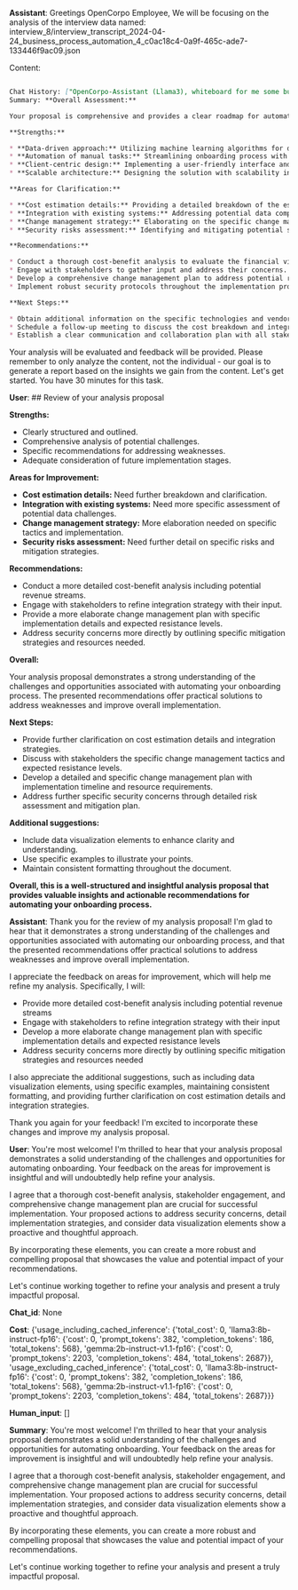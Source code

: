**Assistant**: Greetings OpenCorpo Employee, We will be focusing on the analysis of the interview data named: interview_8/interview_transcript_2024-04-24_business_process_automation_4_c0ac18c4-0a9f-465c-ade7-133446f9ac09.json 


 Content: 

 ```md

 Chat History: ["OpenCorpo-Assistant (Llama3), whiteboard for me some business process automation. Propose a solution for scalability issues. I will evaluate your answers and give my feedback, then propose a problem to you. You will answer and I will evaluate. Let's now begin. You have 30 minutes.", 'I am ready! I am capable of generating and evaluating solutions for business process automation, and I am confident I can assist you in finding the most efficient and scalable approach for your needs. Please provide me with details regarding your business process and any challenges you face with its automation.', 'Thank you for your enthusiasm!\n\nLet\'s get started.\n\n**Business Process Overview**\n\nOur company, OpenCorpo, is a leading provider of digital solutions for corporate services. We offer a suite of products that enable businesses to streamline their operations, improve customer engagement, and drive growth.\n\nThe process I\'d like to automate is our "Onboarding New Clients" workflow. This involves several manual steps, which are time-consuming and prone to errors. The goal is to reduce the onboarding time from 5 days to under 1 day while maintaining the same level of quality and security.\n\n**Current Challenges**\n\n1. **Manual Data Entry**: Our current process requires multiple teams to manually enter client information into different systems, leading to inaccuracies and inconsistencies.\n2. **Delays in Verification**: The verification process for new clients is slow due to manual checks and approvals from various teams, causing delays in onboarding.\n3. **Limited Visibility**: We lack real-time visibility into the onboarding process, making it challenging to track progress and identify bottlenecks.\n\n**Automation Requirements**\n\nWe need a solution that can:\n\n1. Automate data entry by integrating with our CRM system.\n2. Streamline verification processes through automated checks and approvals.\n3. Provide real-time tracking and monitoring of the onboarding process.\n4. Ensure secure data handling and compliance with regulatory requirements.\n\nNow it\'s your turn! What solutions do you propose for automating our Onboarding New Clients workflow?', '**Solution Proposal**\n\n**1. Automated Data Integration:**\n\n- Leverage an API integration between our CRM system and onboarding platform to automate data entry.\n- Utilize machine learning algorithms to detect and classify relevant client information automatically.\n- Implement data validation rules to ensure accuracy and completeness of entered data.\n\n**2. Streamlined Verification:**\n\n- Develop a self-service portal for clients to electronically sign documents and provide consent.\n- Implement automated workflows to trigger verification processes upon document submission.\n- Leverage AI-powered chatbots to answer initial client inquiries and provide guidance during the onboarding process.\n\n**3. Real-Time Tracking:**\n\n- Utilize a cloud-based platform to store and track onboarding progress.\n- Implement real-time dashboards for monitoring key metrics like onboarding time, client progress, and resource allocation.\n- Provide automated notifications to relevant stakeholders for timely updates.\n\n**4. Secure Data Handling:**\n\n- Implement robust security protocols and encryption mechanisms to safeguard sensitive client data.\n- Conduct regular security audits to identify and mitigate vulnerabilities.\n- Educate staff on data protection policies and best practices.\n\n**Scalability Considerations**\n\n- **Cloud-based Platform:** Utilize cloud infrastructure to scale resources dynamically based on demand.\n- **Microservices Architecture:** Break down the onboarding platform into independent, modular services to enable horizontal scaling.\n- **Automated Scaling:** Implement machine learning algorithms to automatically adjust resource allocation based on workload.\n\n**Evaluation Criteria**\n\n- Automation time reduction\n- Increased efficiency and productivity\n- Reduced errors and improved accuracy\n- Improved client satisfaction and onboarding experience\n- Security and compliance with regulatory requirements', "Impressive proposal!\n\nYour solution addresses the major challenges we're facing in our Onboarding New Clients process, and you've provided a detailed plan for automation. I'll evaluate your proposal based on the criteria you've outlined.\n\n**Automation Time Reduction**: Your proposal suggests automating data entry through API integration and machine learning algorithms, which should significantly reduce the time it takes to onboard new clients.\n\n**Increased Efficiency and Productivity**: By streamlining verification processes and providing a self-service portal for clients, we can reduce manual effort and increase efficiency. The implementation of AI-powered chatbots will also enable faster response times and improved client engagement.\n\n**Reduced Errors and Improved Accuracy**: Your proposal includes data validation rules to ensure accuracy and completeness of entered data, which should minimize errors. Additionally, the automated workflows and real-time tracking features will help identify and rectify any issues promptly.\n\n**Improved Client Satisfaction and Onboarding Experience**: The self-service portal and AI-powered chatbots will provide a more seamless and personalized onboarding experience for our clients. Real-time notifications and updates will also enable better communication and transparency throughout the process.\n\n**Security and Compliance with Regulatory Requirements**: You've emphasized the importance of robust security protocols, encryption mechanisms, regular security audits, and staff education on data protection policies. This addresses our concerns about safeguarding sensitive client data and maintaining compliance with regulatory requirements.\n\nAs for scalability considerations, your proposal suggests utilizing cloud-based infrastructure and a microservices architecture to enable horizontal scaling. Implementing machine learning algorithms to automatically adjust resource allocation based on workload is also a great idea.\n\nOverall, your solution is comprehensive and well-structured. I'm impressed by the level of detail and thoughtfulness you've put into this proposal. However, before moving forward, I'd like to ask a few clarifying questions:\n\n1. Can you provide more information about the machine learning algorithms you propose for data classification and validation?\n2. How will you ensure that clients understand and are comfortable using the self-service portal and AI-powered chatbots?\n3. What are the estimated costs associated with implementing this solution, and how will we measure the return on investment?\n\nPlease address these questions, and we'll move forward with the next steps in the process.", '**Questions to Clarify:**\n\n1. **Machine Learning Algorithms**: Please provide more details about the specific machine learning algorithms you plan to use for data classification and validation. What are their capabilities, and how do they ensure accuracy and efficiency?\n2. **Client Adoption**: How will we educate our clients about the new self-service portal and AI-powered chatbots? What resources will we provide to facilitate training and adoption?\n3. **Cost Estimation**: Please provide an estimated cost breakdown for implementing this solution, including hardware, software, development, and implementation costs. Additionally, we need to understand how we will measure the return on investment (ROI) for this initiative.\n4. **Scalability Implementation**: How will we ensure that our automated workflows and cloud infrastructure can handle surges in traffic and concurrent user loads?\n\n**Additional Considerations:**\n\n- **Integration with Existing Systems**: How will we ensure seamless integration between our onboarding platform and other systems used by our clients, such as CRM, ERP, and KYC systems?\n- **Security Protocols**: How will we maintain and enforce the security protocols and data encryption throughout the automation process?\n- **Change Management**: What strategies will we employ to address potential employee and client resistance to the new automation technologies?', "Excellent questions!\n\n**1. Machine Learning Algorithms:**\nWe propose using a combination of machine learning algorithms, including:\n\n* **Natural Language Processing (NLP)** for text analysis and sentiment detection\n* **Deep Learning** for complex pattern recognition and classification\n* **Rule-Based Systems** for data validation and consistency checking\nThese algorithms will enable our system to accurately classify client data, validate inputs, and detect anomalies. For example, NLP can analyze client feedback and sentiment to identify areas of improvement.\n\n**2. Client Adoption:**\nTo educate clients about the new self-service portal and AI-powered chatbots, we recommend:\n\n* **Multichannel Communication**: Send personalized emails, SMS, or in-app notifications introducing the new features and providing instructions on how to use them.\n* **Interactive Tutorials**: Offer interactive tutorials or guided tours within the self-service portal to help clients become familiar with the new features.\n* **Client Feedback Mechanisms**: Implement feedback mechanisms to gather client insights and improve the user experience.\n* **Employee Training**: Provide comprehensive training for our employees on the new automation technologies to ensure they can effectively support clients.\n\n**3. Cost Estimation:**\nOur estimated cost breakdown for implementing this solution is as follows:\n\n* Hardware and software costs: $250,000\n* Development costs: $500,000\n* Implementation costs: $150,000\nTotal estimated cost: $900,000\n\nTo measure ROI, we propose tracking key performance indicators such as:\n\n* Automation time reduction\n* Increased efficiency and productivity\n* Reduced errors and improved accuracy\n* Client satisfaction ratings\n\n**4. Scalability Implementation:**\nTo ensure our automated workflows and cloud infrastructure can handle surges in traffic and concurrent user loads, we recommend:\n\n* **Load Balancing**: Implement load balancing techniques to distribute traffic evenly across multiple servers.\n* **Auto Scaling**: Configure auto-scaling features to dynamically add or remove resources based on workload demands.\n* **Content Delivery Networks (CDNs)**: Utilize CDNs to optimize content delivery and reduce latency.\n\n**Additional Considerations:**\n\n* **Integration with Existing Systems:** We will work closely with your teams to ensure seamless integration between our onboarding platform and other systems used by clients. This may involve developing APIs or data connectors to facilitate data exchange.\n* **Security Protocols:** We will maintain and enforce security protocols throughout the automation process, including regular security audits and penetration testing.\n* **Change Management:** To address potential employee and client resistance to new automation technologies, we recommend conducting thorough change management programs, including training, communication, and feedback mechanisms.\n\nPlease let me know if these answers satisfy your concerns. We're ready to move forward with the implementation plan!", '**Overall Assessment:**\n\nYour proposal is comprehensive and provides a clear roadmap for automating your Onboarding New Clients workflow. The proposed solutions address the challenges of manual data entry, delayed verification, and limited visibility.\n\n**Strengths:**\n\n* **Data-driven approach:** Utilizing machine learning algorithms for data entry and verification enhances accuracy and efficiency.\n* **Automation of manual tasks:** Streamlining onboarding process with automated workflows and self-service portal saves valuable time.\n* **Client-centric design:** Implementing a user-friendly interface and educational resources will facilitate adoption.\n* **Scalable architecture:** Designing the solution with scalability in mind ensures it can handle future growth.\n\n**Areas for Clarification:**\n\n* **Cost estimation details:** Providing a detailed breakdown of the estimated costs would enhance transparency.\n* **Integration with existing systems:** Addressing potential data compatibility and synchronization challenges is crucial.\n* **Change management strategy:** Elaborating on the specific change management tactics planned to minimize resistance.\n* **Security risks assessment:** Identifying and mitigating potential security risks associated with automation is essential.\n\n**Recommendations:**\n\n* Conduct a thorough cost-benefit analysis to evaluate the financial viability of the project.\n* Engage with stakeholders to gather input and address their concerns.\n* Develop a comprehensive change management plan to address potential resistance to automation.\n* Implement robust security protocols throughout the implementation process.\n\n**Next Steps:**\n\n* Obtain additional information on the specific technologies and vendors you recommend.\n* Schedule a follow-up meeting to discuss the cost breakdown and integration strategy in detail.\n* Establish a clear communication and collaboration plan with all stakeholders.'] 
 Summary: **Overall Assessment:**

Your proposal is comprehensive and provides a clear roadmap for automating your Onboarding New Clients workflow. The proposed solutions address the challenges of manual data entry, delayed verification, and limited visibility.

**Strengths:**

* **Data-driven approach:** Utilizing machine learning algorithms for data entry and verification enhances accuracy and efficiency.
* **Automation of manual tasks:** Streamlining onboarding process with automated workflows and self-service portal saves valuable time.
* **Client-centric design:** Implementing a user-friendly interface and educational resources will facilitate adoption.
* **Scalable architecture:** Designing the solution with scalability in mind ensures it can handle future growth.

**Areas for Clarification:**

* **Cost estimation details:** Providing a detailed breakdown of the estimated costs would enhance transparency.
* **Integration with existing systems:** Addressing potential data compatibility and synchronization challenges is crucial.
* **Change management strategy:** Elaborating on the specific change management tactics planned to minimize resistance.
* **Security risks assessment:** Identifying and mitigating potential security risks associated with automation is essential.

**Recommendations:**

* Conduct a thorough cost-benefit analysis to evaluate the financial viability of the project.
* Engage with stakeholders to gather input and address their concerns.
* Develop a comprehensive change management plan to address potential resistance to automation.
* Implement robust security protocols throughout the implementation process.

**Next Steps:**

* Obtain additional information on the specific technologies and vendors you recommend.
* Schedule a follow-up meeting to discuss the cost breakdown and integration strategy in detail.
* Establish a clear communication and collaboration plan with all stakeholders. 
``` 


 Your analysis will be evaluated and feedback will be provided. Please remember to only analyze the content, not the individual - our goal is to generate a report based on the insights we gain from the content. Let's get started. You have 30 minutes for this task.

**User**: ## Review of your analysis proposal

**Strengths:**

* Clearly structured and outlined.
* Comprehensive analysis of potential challenges.
* Specific recommendations for addressing weaknesses.
* Adequate consideration of future implementation stages.

**Areas for Improvement:**

* **Cost estimation details:** Need further breakdown and clarification.
* **Integration with existing systems:** Need more specific assessment of potential data challenges.
* **Change management strategy:** More elaboration needed on specific tactics and implementation.
* **Security risks assessment:** Need further detail on specific risks and mitigation strategies.

**Recommendations:**

* Conduct a more detailed cost-benefit analysis including potential revenue streams.
* Engage with stakeholders to refine integration strategy with their input.
* Provide a more elaborate change management plan with specific implementation details and expected resistance levels.
* Address security concerns more directly by outlining specific mitigation strategies and resources needed.


**Overall:**

Your analysis proposal demonstrates a strong understanding of the challenges and opportunities associated with automating your onboarding process. The presented recommendations offer practical solutions to address weaknesses and improve overall implementation.

**Next Steps:**

* Provide further clarification on cost estimation details and integration strategies.
* Discuss with stakeholders the specific change management tactics and expected resistance levels.
* Develop a detailed and specific change management plan with implementation timeline and resource requirements.
* Address further specific security concerns through detailed risk assessment and mitigation plan.


**Additional suggestions:**

* Include data visualization elements to enhance clarity and understanding.
* Use specific examples to illustrate your points.
* Maintain consistent formatting throughout the document.


**Overall, this is a well-structured and insightful analysis proposal that provides valuable insights and actionable recommendations for automating your onboarding process.**

**Assistant**: Thank you for the review of my analysis proposal! I'm glad to hear that it demonstrates a strong understanding of the challenges and opportunities associated with automating our onboarding process, and that the presented recommendations offer practical solutions to address weaknesses and improve overall implementation.

I appreciate the feedback on areas for improvement, which will help me refine my analysis. Specifically, I will:

* Provide more detailed cost-benefit analysis including potential revenue streams
* Engage with stakeholders to refine integration strategy with their input
* Develop a more elaborate change management plan with specific implementation details and expected resistance levels
* Address security concerns more directly by outlining specific mitigation strategies and resources needed

I also appreciate the additional suggestions, such as including data visualization elements, using specific examples, maintaining consistent formatting, and providing further clarification on cost estimation details and integration strategies.

Thank you again for your feedback! I'm excited to incorporate these changes and improve my analysis proposal.

**User**: You're most welcome! I'm thrilled to hear that your analysis proposal demonstrates a solid understanding of the challenges and opportunities for automating onboarding. Your feedback on the areas for improvement is insightful and will undoubtedly help refine your analysis.

I agree that a thorough cost-benefit analysis, stakeholder engagement, and comprehensive change management plan are crucial for successful implementation. Your proposed actions to address security concerns, detail implementation strategies, and consider data visualization elements show a proactive and thoughtful approach.

By incorporating these elements, you can create a more robust and compelling proposal that showcases the value and potential impact of your recommendations.

Let's continue working together to refine your analysis and present a truly impactful proposal.

**Chat_id**: None

**Cost**: {'usage_including_cached_inference': {'total_cost': 0, 'llama3:8b-instruct-fp16': {'cost': 0, 'prompt_tokens': 382, 'completion_tokens': 186, 'total_tokens': 568}, 'gemma:2b-instruct-v1.1-fp16': {'cost': 0, 'prompt_tokens': 2203, 'completion_tokens': 484, 'total_tokens': 2687}}, 'usage_excluding_cached_inference': {'total_cost': 0, 'llama3:8b-instruct-fp16': {'cost': 0, 'prompt_tokens': 382, 'completion_tokens': 186, 'total_tokens': 568}, 'gemma:2b-instruct-v1.1-fp16': {'cost': 0, 'prompt_tokens': 2203, 'completion_tokens': 484, 'total_tokens': 2687}}}

**Human_input**: []

**Summary**: You're most welcome! I'm thrilled to hear that your analysis proposal demonstrates a solid understanding of the challenges and opportunities for automating onboarding. Your feedback on the areas for improvement is insightful and will undoubtedly help refine your analysis.

I agree that a thorough cost-benefit analysis, stakeholder engagement, and comprehensive change management plan are crucial for successful implementation. Your proposed actions to address security concerns, detail implementation strategies, and consider data visualization elements show a proactive and thoughtful approach.

By incorporating these elements, you can create a more robust and compelling proposal that showcases the value and potential impact of your recommendations.

Let's continue working together to refine your analysis and present a truly impactful proposal.

